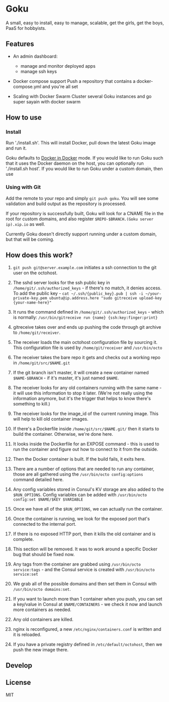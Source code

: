 # Goku

A small, easy to install, easy to manage, scalable, get the girls, get the boys, PaaS for hobbyists.


## Features

- An admin dashboard:
  - manage and monitor deployed apps
  - manage ssh keys

- Docker compose support
    Push a repository that contains a docker-compose.yml and you're all set

- Scaling with Docker Swarm
    Cluster several Goku instances and go super sayain with docker swarm


## How to use 


### Install
Run './install.sh'. This will install Docker, pull down the latest Goku image and run it.

Goku defaults to [Docker in Docker]() mode. If you would like to run Goku such that it uses the Docker daemon
on the host, you can optionally run './install.sh host'. If you would like to run Goku under a custom domain, then use 

### Using with Git

Add the remote to your repo and simply `git push goku`. You will see some validation and build output as the repository is processed. 

If your repository is successfully built, Goku will look for a CNAME file in the root for custom domains, and also register `$REPO-$BRANCH.(Goku server ip).xip.io` as well. 

Currently Goku doesn't directly support running under a custom domain, but that will be coming.


## How does this work?

1. `git push git@server.example.com` initiates a ssh connection to the git user on the octohost.

2. The sshd server looks for the ssh public key in `/home/git/.ssh/authorized_keys` - if there's no match, it denies access. To add the public key - `cat ~/.ssh/{public_key}.pub | ssh -i ~/your-private-key.pem ubuntu@ip.address.here "sudo gitreceive upload-key {your-name-here}"`

3. It runs the command defined in `/home/git/.ssh/authorized_keys` - which is normally: `/usr/bin/gitreceive run {name} {ssh:key:finger:print}`

4. gitreceive takes over and ends up pushing the code through git archive to `/home/git/receiver`.

5. The receiver loads the main octohost configuration file by sourcing it. This configuration file is used by `/home/git/receiver` and `/usr/bin/octo`

6. The receiver takes the bare repo it gets and checks out a working repo in `/home/git/src/$NAME.git`

7. If the git branch isn't master, it will create a new container named `$NAME-$BRANCH` - if it's master, it's just named `$NAME`.

8. The receiver looks for any old containers running with the same name - it will use this information to stop it later. (We're not really using the information anymore, but it's the trigger that helps to know there's something to kill.)

9. The receiver looks for the image_id of the current running image. This will help to kill old container images.

10. If there's a Dockerfile inside `/home/git/src/$NAME.git/` then it starts to build the container. Otherwise, we're done here.

11. It looks inside the Dockerfile for an EXPOSE command - this is used to run the container and figure out how to connect to it from the outside.

12. Then the Docker container is built. If the build fails, it exits here.

13. There are a number of options that are needed to run any container, those are all gathered using the `/usr/bin/octo config:options` command detailed here.

14. Any config variables stored in Consul's KV storage are also added to the `$RUN_OPTIONS`. Config variables can be added with `/usr/bin/octo config:set $NAME/$KEY $VARIABLE`

15. Once we have all of the `$RUN_OPTIONS`, we can actually run the container.

16. Once the container is running, we look for the exposed port that's connected to the internal port.

17. If there is no exposed HTTP port, then it kills the old container and is complete.

18. This section will be removed. It was to work around a specific Docker bug that should be fixed now.

19. Any tags from the container are grabbed using `/usr/bin/octo service:tags` - and the Consul service is created with `/usr/bin/octo service:set`

20. We grab all of the possible domains and then set them in Consul with `/usr/bin/octo domains:set`.

21. If you want to launch more than 1 container when you push, you can set a key/value in Consul at `$NAME/CONTAINERS` - we check it now and launch more containers as needed.

22. Any old containers are killed.

23. nginx is reconfigured, a new `/etc/nginx/containers.conf` is written and it is reloaded.

24. If you have a private registry defined in `/etc/default/octohost`, then we push the new image there.

## Develop


## License

MIT
